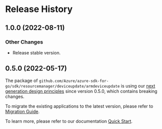 # Release History

## 1.0.0 (2022-08-11)
### Other Changes
- Release stable version.

## 0.5.0 (2022-05-17)

The package of `github.com/Azure/azure-sdk-for-go/sdk/resourcemanager/deviceupdate/armdeviceupdate` is using our [next generation design principles](https://azure.github.io/azure-sdk/general_introduction.html) since version 0.5.0, which contains breaking changes.

To migrate the existing applications to the latest version, please refer to [Migration Guide](https://aka.ms/azsdk/go/mgmt/migration).

To learn more, please refer to our documentation [Quick Start](https://aka.ms/azsdk/go/mgmt).